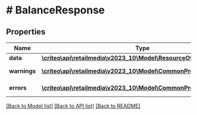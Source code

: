 # # BalanceResponse

## Properties

Name | Type | Description | Notes
------------ | ------------- | ------------- | -------------
**data** | [**\criteo\api\retailmedia\v2023_10\Model\ResourceOfBalanceResponse**](ResourceOfBalanceResponse.md) |  | [optional]
**warnings** | [**\criteo\api\retailmedia\v2023_10\Model\CommonProblem[]**](CommonProblem.md) |  | [optional] [readonly]
**errors** | [**\criteo\api\retailmedia\v2023_10\Model\CommonProblem[]**](CommonProblem.md) |  | [optional] [readonly]

[[Back to Model list]](../../README.md#models) [[Back to API list]](../../README.md#endpoints) [[Back to README]](../../README.md)
